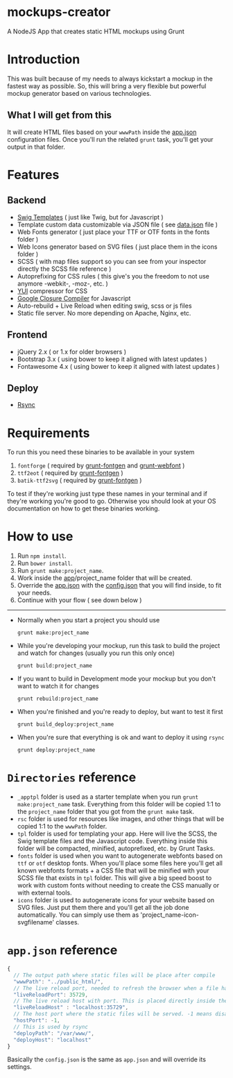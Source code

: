 mockups-creator
===============

A NodeJS App that creates static HTML mockups using Grunt

# Introduction

This was built because of my needs to always kickstart a mockup in the fastest way as possible. So, this will bring a very flexible but powerful mockup generator based on various technologies.

## What I will get from this

It will create HTML files based on your `wwwPath` inside the [app.json](https://github.com/julianxhokaxhiu/mockups-creator/blob/master/app.json#L2) configuration files. Once you'll run the related `grunt` task, you'll get your output in that folder.

# Features

## Backend
- [Swig Templates](http://paularmstrong.github.io/swig/) ( just like Twig, but for Javascript )
- Template custom data customizable via JSON file ( see [data.json](https://github.com/julianxhokaxhiu/mockups-creator/blob/master/_apptpl/data.json) file )
- Web Fonts generator ( just place your TTF or OTF fonts in the fonts folder )
- Web Icons generator based on SVG files ( just place them in the icons folder )
- SCSS ( with map files support so you can see from your inspector directly the SCSS file reference )
- Autoprefixing for CSS rules ( this give's you the freedom to not use anymore -webkit-, -moz-, etc. )
- [YUI](http://yui.github.io/yuicompressor/) compressor for CSS
- [Google Closure Compiler](https://developers.google.com/closure/compiler/) for Javascript
- Auto-rebuild + Live Reload when editing swig, scss or js files
- Static file server. No more depending on Apache, Nginx, etc.

## Frontend
- jQuery 2.x ( or 1.x for older browsers )
- Bootstrap 3.x ( using bower to keep it aligned with latest updates )
- Fontawesome 4.x ( using bower to keep it aligned with latest updates )

## Deploy
- [Rsync](http://en.wikipedia.org/wiki/Rsync)

# Requirements

To run this you need these binaries to be available in your system

1. `fontforge` ( required by [grunt-fontgen](https://github.com/agentk/grunt-fontgen) and [grunt-webfont](https://github.com/sapegin/grunt-webfont) )
2. `ttf2eot` ( required by [grunt-fontgen](https://github.com/agentk/grunt-fontgen) )
3. `batik-ttf2svg` ( required by [grunt-fontgen](https://github.com/agentk/grunt-fontgen) )

To test if they're working just type these names in your terminal and if they're working you're good to go.
Otherwise you should look at your OS documentation on how to get these binaries working.

# How to use

1. Run `npm install`.
2. Run `bower install`.
3. Run `grunt make:project_name`.
4. Work inside the [app](https://github.com/julianxhokaxhiu/mockups-creator/tree/master/app)/project_name folder that will be created.
5. Override the [app.json](https://github.com/julianxhokaxhiu/mockups-creator/blob/master/app.json) with the [config.json](https://github.com/julianxhokaxhiu/mockups-creator/blob/master/_apptpl/config.json) that you will find inside, to fit your needs.
6. Continue with your flow ( see down below )

---

- Normally when you start a project you should use
  ```
  grunt make:project_name
  ```

- While you're developing your mockup, run this task to build the project and watch for changes (usually you run this only once)
  ```
  grunt build:project_name
  ```

- If you want to build in Development mode your mockup but you don't want to watch it for changes
  ```
  grunt rebuild:project_name
  ```

- When you're finished and you're ready to deploy, but want to test it first
  ```
  grunt build_deploy:project_name
  ```

- When you're sure that everything is ok and want to deploy it using `rsync`
  ```
  grunt deploy:project_name
  ```

# `Directories` reference

- `_apptpl` folder is used as a starter template when you run `grunt make:project_name` task. Everything from this folder will be copied 1:1 to the `project_name` folder that you got from the `grunt make` task.
- `rsc` folder is used for resources like images, and other things that will be copied 1:1 to the `wwwPath` folder.
- `tpl` folder is used for templating your app. Here will live the SCSS, the Swig template files and the Javascript code. Everything inside this folder will be compacted, minified, autoprefixed, etc. by Grunt Tasks.
- `fonts` folder is used when you want to autogenerate webfonts based on `ttf` or `otf` desktop fonts. When you'll place some files here you'll get all known webfonts formats + a CSS file that will be minified with your SCSS file that exists in `tpl` folder. This will give a big speed boost to work with custom fonts without needing to create the CSS manually or with external tools.
- `icons` folder is used to autogenerate icons for your website based on SVG files. Just put them there and you'll get all the job done automatically. You can simply use them as 'project_name-icon-svgfilename' classes.

# `app.json` reference
```javascript
{
  // The output path where static files will be place after compile
  "wwwPath": "../public_html/",
  // The live reload port, needed to refresh the browser when a file has been edited
  "liveReloadPort": 35729,
  // The live reload host with port. This is placed directly inside the HTML. Usually you should use the same of liveReloadPort otherwise it won't work.
  "liveReloadHost" : "localhost:35729",
  // The host port where the static files will be served. -1 means disabled. 0 means "use the a random free one", 1 or more means "use that port"
  "hostPort": -1,
  // This is used by rsync
  "deployPath": "/var/www/",
  "deployHost": "localhost"
}
```
Basically the `config.json` is the same as `app.json` and will override its settings.